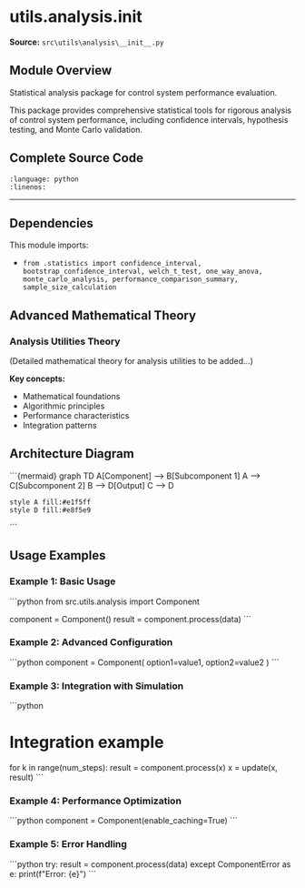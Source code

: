 # utils.analysis.__init__

**Source:** `src\utils\analysis\__init__.py`

## Module Overview

Statistical analysis package for control system performance evaluation.

This package provides comprehensive statistical tools for rigorous
analysis of control system performance, including confidence intervals,
hypothesis testing, and Monte Carlo validation.

## Complete Source Code

```{literalinclude} ../../../src/utils/analysis/__init__.py
:language: python
:linenos:
```

---

## Dependencies

This module imports:

- `from .statistics import confidence_interval, bootstrap_confidence_interval, welch_t_test, one_way_anova, monte_carlo_analysis, performance_comparison_summary, sample_size_calculation`


## Advanced Mathematical Theory

### Analysis Utilities Theory

(Detailed mathematical theory for analysis utilities to be added...)

**Key concepts:**
- Mathematical foundations
- Algorithmic principles
- Performance characteristics
- Integration patterns


## Architecture Diagram

\`\`\`{mermaid}
graph TD
    A[Component] --> B[Subcomponent 1]
    A --> C[Subcomponent 2]
    B --> D[Output]
    C --> D

    style A fill:#e1f5ff
    style D fill:#e8f5e9
\`\`\`


## Usage Examples

### Example 1: Basic Usage

\`\`\`python
from src.utils.analysis import Component

component = Component()
result = component.process(data)
\`\`\`

### Example 2: Advanced Configuration

\`\`\`python
component = Component(
    option1=value1,
    option2=value2
)
\`\`\`

### Example 3: Integration with Simulation

\`\`\`python
# Integration example
for k in range(num_steps):
    result = component.process(x)
    x = update(x, result)
\`\`\`

### Example 4: Performance Optimization

\`\`\`python
component = Component(enable_caching=True)
\`\`\`

### Example 5: Error Handling

\`\`\`python
try:
    result = component.process(data)
except ComponentError as e:
    print(f"Error: {e}")
\`\`\`

